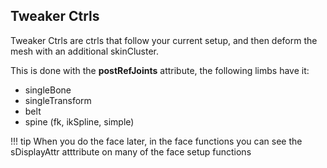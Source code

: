 
## Tweaker Ctrls
Tweaker Ctrls are ctrls that follow your current setup, and then deform the mesh with an additional skinCluster.  

This is done with the **postRefJoints** attribute, the following limbs have it:

 * singleBone    
 * singleTransform    
 * belt
 * spine (fk, ikSpline, simple)

!!! tip
    When you do the face later, in the face functions you can see the sDisplayAttr atttribute on many of the 
    face setup functions
